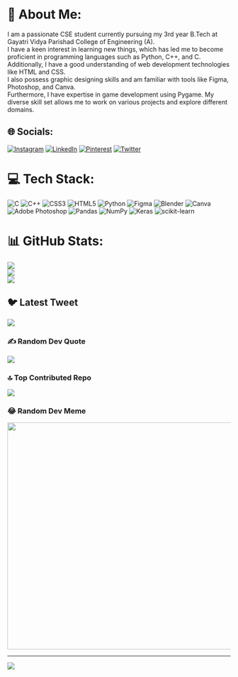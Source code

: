 # 💫 About Me:
I am a passionate CSE student currently pursuing my 3rd year B.Tech at Gayatri Vidya Parishad College of Engineering (A). <br>I have a keen interest in learning new things, which has led me to become proficient in programming languages such as Python, C++, and C. <br>Additionally, I have a good understanding of web development technologies like HTML and CSS. <br>I also possess graphic designing skills and am familiar with tools like Figma, Photoshop, and Canva. <br>Furthermore, I have expertise in game development using Pygame. My diverse skill set allows me to work on various projects and explore different domains.


## 🌐 Socials:
[![Instagram](https://img.shields.io/badge/Instagram-%23E4405F.svg?logo=Instagram&logoColor=white)](https://instagram.com/deepthi.0_0) [![LinkedIn](https://img.shields.io/badge/LinkedIn-%230077B5.svg?logo=linkedin&logoColor=white)](https://linkedin.com/in/PradeepthiPalaparthi) [![Pinterest](https://img.shields.io/badge/Pinterest-%23E60023.svg?logo=Pinterest&logoColor=white)](https://pinterest.com/pradeepthipalaparthi) [![Twitter](https://img.shields.io/badge/Twitter-%231DA1F2.svg?logo=Twitter&logoColor=white)](https://twitter.com/@PradeepthiPala1) 

# 💻 Tech Stack:
![C](https://img.shields.io/badge/c-%2300599C.svg?style=for-the-badge&logo=c&logoColor=white) ![C++](https://img.shields.io/badge/c++-%2300599C.svg?style=for-the-badge&logo=c%2B%2B&logoColor=white) ![CSS3](https://img.shields.io/badge/css3-%231572B6.svg?style=for-the-badge&logo=css3&logoColor=white) ![HTML5](https://img.shields.io/badge/html5-%23E34F26.svg?style=for-the-badge&logo=html5&logoColor=white)  ![Python](https://img.shields.io/badge/python-3670A0?style=for-the-badge&logo=python&logoColor=ffdd54) 	![Figma](https://img.shields.io/badge/figma-%23F24E1E.svg?style=for-the-badge&logo=figma&logoColor=white) ![Blender](https://img.shields.io/badge/blender-%23F5792A.svg?style=for-the-badge&logo=blender&logoColor=white) ![Canva](https://img.shields.io/badge/Canva-%2300C4CC.svg?style=for-the-badge&logo=Canva&logoColor=white) ![Adobe Photoshop](https://img.shields.io/badge/adobephotoshop-%2331A8FF.svg?style=for-the-badge&logo=adobephotoshop&logoColor=white) ![Pandas](https://img.shields.io/badge/pandas-%23150458.svg?style=for-the-badge&logo=pandas&logoColor=white) ![NumPy](https://img.shields.io/badge/numpy-%23013243.svg?style=for-the-badge&logo=numpy&logoColor=white) ![Keras](https://img.shields.io/badge/Keras-%23D00000.svg?style=for-the-badge&logo=Keras&logoColor=white) ![scikit-learn](https://img.shields.io/badge/scikit--learn-%23F7931E.svg?style=for-the-badge&logo=scikit-learn&logoColor=white)
# 📊 GitHub Stats:
![](https://github-readme-stats.vercel.app/api?username=deepthi-7-7&theme=dark&hide_border=false&include_all_commits=false&count_private=false)<br/>
![](https://github-readme-streak-stats.herokuapp.com/?user=deepthi-7-7&theme=dark&hide_border=false)<br/>
![](https://github-readme-stats.vercel.app/api/top-langs/?username=deepthi-7-7&theme=dark&hide_border=false&include_all_commits=false&count_private=false&layout=compact)

## 🐦 Latest Tweet
[![](https://gtce.itsvg.in/api?username=@PradeepthiPala1)](https://github.com/VishwaGauravIn/github-twitter-card-embed)

### ✍️ Random Dev Quote
![](https://quotes-github-readme.vercel.app/api?type=horizontal&theme=radical)

### 🔝 Top Contributed Repo
![](https://github-contributor-stats.vercel.app/api?username=deepthi-7-7&limit=5&theme=dark&combine_all_yearly_contributions=true)

### 😂 Random Dev Meme
<img src="https://rm.up.railway.app/" width="512px"/>

---
[![](https://visitcount.itsvg.in/api?id=deepthi-7-7&icon=0&color=0)](https://visitcount.itsvg.in)

<!-- Proudly created with GPRM ( https://gprm.itsvg.in ) -->
